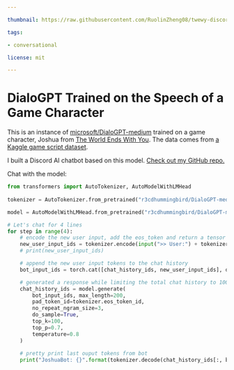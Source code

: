 ```yaml
---

thumbnail: https://raw.githubusercontent.com/RuolinZheng08/twewy-discord-chatbot/main/gif-demo/icon.png

tags:

- conversational

license: mit

---
```


# DialoGPT Trained on the Speech of a Game Character

This is an instance of [microsoft/DialoGPT-medium](https://huggingface.co/microsoft/DialoGPT-medium) trained on a game character, Joshua from [The World Ends With You](https://en.wikipedia.org/wiki/The_World_Ends_with_You). The data comes from [a Kaggle game script dataset](https://www.kaggle.com/ruolinzheng/twewy-game-script).

I built a Discord AI chatbot based on this model. [Check out my GitHub repo.](https://github.com/T3879/Joshua-Bot_Model/tree/main/twewy-discord-chatbot-main)

Chat with the model:

```python
from transformers import AutoTokenizer, AutoModelWithLMHead
  
tokenizer = AutoTokenizer.from_pretrained("r3cdhummingbird/DialoGPT-medium-joshua")

model = AutoModelWithLMHead.from_pretrained("r3cdhummingbird/DialoGPT-medium-joshua")

# Let's chat for 4 lines
for step in range(4):
    # encode the new user input, add the eos_token and return a tensor in Pytorch
    new_user_input_ids = tokenizer.encode(input(">> User:") + tokenizer.eos_token, return_tensors='pt')
    # print(new_user_input_ids)

    # append the new user input tokens to the chat history
    bot_input_ids = torch.cat([chat_history_ids, new_user_input_ids], dim=-1) if step > 0 else new_user_input_ids

    # generated a response while limiting the total chat history to 1000 tokens, 
    chat_history_ids = model.generate(
        bot_input_ids, max_length=200,
        pad_token_id=tokenizer.eos_token_id,  
        no_repeat_ngram_size=3,       
        do_sample=True, 
        top_k=100, 
        top_p=0.7,
        temperature=0.8
    )
    
    # pretty print last ouput tokens from bot
    print("JoshuaBot: {}".format(tokenizer.decode(chat_history_ids[:, bot_input_ids.shape[-1]:][0], skip_special_tokens=True)))
```